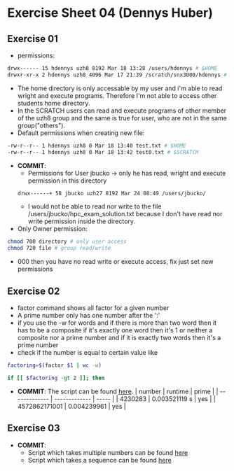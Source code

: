 # Exercise Sheet 04 (Dennys Huber)
## Exercise 01
- permissions: 
```bash
drwx------ 15 hdennys uzh8 8192 Mar 18 13:28 /users/hdennys # $HOME
drwxr-xr-x 2 hdennys uzh8 4096 Mar 17 21:39 /scratch/snx3000/hdennys # $SCRATCH
``` 
- The home directory is only accessable by my user and i'm able to read wright and execute programs. Therefore I'm not able to access other students home directory.
- In the SCRATCH users can read and execute programs of other member of the uzh8 group and the same is true for user, who are not in the same group("others").
- Default permissions when creating new file:
```bash
-rw-r--r-- 1 hdennys uzh8 0 Mar 18 13:40 test.txt # $HOME
-rw-r--r-- 1 hdennys uzh8 0 Mar 18 13:42 test0.txt # $SCRATCH
```
- __COMMIT__:
	- Permissions for User jbucko -> only he has read, wright and execute permission in this directory
	```bash
	drwx------+ 58 jbucko uzh27 8192 Mar 24 08:49 /users/jbucko/
	```
	- I would not be able to read nor write to the file /users/jbucko/hpc_exam_solution.txt because I don't have read nor write permission inside the directory.
- Only Owner permission:
```bash
chmod 700 directory # only user access
chmod 720 file # group read/write
``` 
- 000 then you have no read write or execute access, fix just set new permissions
## Exercise 02
- factor command shows all factor for a given number
- A prime number only has one number after the ':'
- if you use the -w for words and if there is more than two word then it has to be a composite if it's exactly one word then it's 1 or neither a composite nor a prime number and if it is exactly two words then it's a prime number
- check if the number is equal to certain value like
```bash 
factoring=$(factor $1 | wc -w)

if [[ $factoring -gt 2 ]]; then
```
- __COMMIT__: The script can be found [here](https://github.com/devnnys/hpc_esc_401_solutions/blob/main/exercise_session_04/exercise03/isprime_wc). 
	| number        | runtime       | prime |
	| ------------- | ------------- | ----- |
	| 4230283       | 0.003521119 s | yes   |
	| 4572862171001 | 0.004239961   | yes   | 

## Exercise 03
- __COMMIT__: 
	- Script which takes multiple numbers can be found [here](https://github.com/devnnys/hpc_esc_401_solutions/blob/main/exercise_session_04/exercise04/isprime_wc_num)
	- Script which takes a sequence can be found [here](https://github.com/devnnys/hpc_esc_401_solutions/blob/main/exercise_session_04/exercise04/isprime_wc_seq)
	
